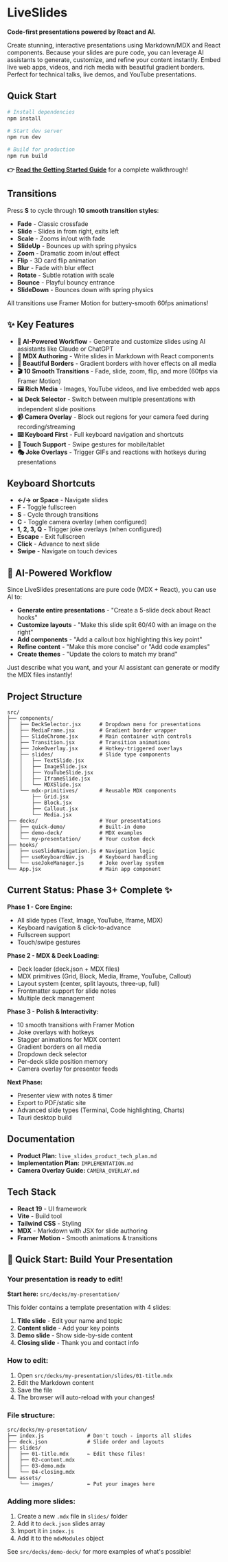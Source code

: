 # LiveSlides

**Code-first presentations powered by React and AI.**

Create stunning, interactive presentations using Markdown/MDX and React components. Because your slides are pure code, you can leverage AI assistants to generate, customize, and refine your content instantly. Embed live web apps, videos, and rich media with beautiful gradient borders. Perfect for technical talks, live demos, and YouTube presentations.

##  Quick Start

```bash
# Install dependencies
npm install

# Start dev server
npm run dev

# Build for production
npm run build
```

**👉 [Read the Getting Started Guide](./GETTING_STARTED.md)** for a complete walkthrough!

##  Transitions

Press **S** to cycle through **10 smooth transition styles**:
- **Fade** - Classic crossfade
- **Slide** - Slides in from right, exits left
- **Scale** - Zooms in/out with fade
- **SlideUp** - Bounces up with spring physics
- **Zoom** - Dramatic zoom in/out effect
- **Flip** - 3D card flip animation
- **Blur** - Fade with blur effect
- **Rotate** - Subtle rotation with scale
- **Bounce** - Playful bouncy entrance
- **SlideDown** - Bounces down with spring physics

All transitions use Framer Motion for buttery-smooth 60fps animations!

## ✨ Key Features

- **🤖 AI-Powered Workflow** - Generate and customize slides using AI assistants like Claude or ChatGPT
- **📝 MDX Authoring** - Write slides in Markdown with React components
- **🎨 Beautiful Borders** - Gradient borders with hover effects on all media
- **🎬 10 Smooth Transitions** - Fade, slide, zoom, flip, and more (60fps via Framer Motion)
- **🖼️ Rich Media** - Images, YouTube videos, and live embedded web apps
- **📊 Deck Selector** - Switch between multiple presentations with independent slide positions
- **📹 Camera Overlay** - Block out regions for your camera feed during recording/streaming
- **⌨️ Keyboard First** - Full keyboard navigation and shortcuts
- **📱 Touch Support** - Swipe gestures for mobile/tablet
- **🎭 Joke Overlays** - Trigger GIFs and reactions with hotkeys during presentations

##  Keyboard Shortcuts

- **←/→ or Space** - Navigate slides
- **F** - Toggle fullscreen
- **S** - Cycle through transitions
- **C** - Toggle camera overlay (when configured)
- **1, 2, 3, Q** - Trigger joke overlays (when configured)
- **Escape** - Exit fullscreen
- **Click** - Advance to next slide
- **Swipe** - Navigate on touch devices

## 🤖 AI-Powered Workflow

Since LiveSlides presentations are pure code (MDX + React), you can use AI to:

- **Generate entire presentations** - "Create a 5-slide deck about React hooks"
- **Customize layouts** - "Make this slide split 60/40 with an image on the right"
- **Add components** - "Add a callout box highlighting this key point"
- **Refine content** - "Make this more concise" or "Add code examples"
- **Create themes** - "Update the colors to match my brand"

Just describe what you want, and your AI assistant can generate or modify the MDX files instantly!

##  Project Structure

```
src/
├── components/
│   ├── DeckSelector.jsx      # Dropdown menu for presentations
│   ├── MediaFrame.jsx        # Gradient border wrapper
│   ├── SlideChrome.jsx       # Main container with controls
│   ├── Transition.jsx        # Transition animations
│   ├── JokeOverlay.jsx       # Hotkey-triggered overlays
│   ├── slides/               # Slide type components
│   │   ├── TextSlide.jsx
│   │   ├── ImageSlide.jsx
│   │   ├── YouTubeSlide.jsx
│   │   ├── IframeSlide.jsx
│   │   └── MDXSlide.jsx
│   └── mdx-primitives/       # Reusable MDX components
│       ├── Grid.jsx
│       ├── Block.jsx
│       ├── Callout.jsx
│       └── Media.jsx
├── decks/                    # Your presentations
│   ├── quick-demo/           # Built-in demo
│   ├── demo-deck/            # MDX examples
│   └── my-presentation/      # Your custom deck
├── hooks/
│   ├── useSlideNavigation.js # Navigation logic
│   ├── useKeyboardNav.js     # Keyboard handling
│   └── useJokeManager.js     # Joke overlay system
└── App.jsx                   # Main app component
```
##  Current Status: Phase 3+ Complete ✨

**Phase 1 - Core Engine:**
-  All slide types (Text, Image, YouTube, Iframe, MDX)
-  Keyboard navigation & click-to-advance
-  Fullscreen support
-  Touch/swipe gestures

**Phase 2 - MDX & Deck Loading:**
-  Deck loader (deck.json + MDX files)
-  MDX primitives (Grid, Block, Media, Iframe, YouTube, Callout)
-  Layout system (center, split layouts, three-up, full)
-  Frontmatter support for slide notes
-  Multiple deck management

**Phase 3 - Polish & Interactivity:**
-  10 smooth transitions with Framer Motion
-  Joke overlays with hotkeys
-  Stagger animations for MDX content
-  Gradient borders on all media
-  Dropdown deck selector
-  Per-deck slide position memory
-  Camera overlay for presenter feeds

**Next Phase:**
-  Presenter view with notes & timer
-  Export to PDF/static site
-  Advanced slide types (Terminal, Code highlighting, Charts)
-  Tauri desktop build

##  Documentation

- **Product Plan:** `live_slides_product_tech_plan.md`
- **Implementation Plan:** `IMPLEMENTATION.md`
- **Camera Overlay Guide:** `CAMERA_OVERLAY.md`

##  Tech Stack

- **React 19** - UI framework
- **Vite** - Build tool
- **Tailwind CSS** - Styling
- **MDX** - Markdown with JSX for slide authoring
- **Framer Motion** - Smooth animations & transitions

## 🎯 Quick Start: Build Your Presentation

### Your presentation is ready to edit!

**Start here:** `src/decks/my-presentation/`

This folder contains a template presentation with 4 slides:
1. **Title slide** - Edit your name and topic
2. **Content slide** - Add your key points
3. **Demo slide** - Show side-by-side content
4. **Closing slide** - Thank you and contact info

### How to edit:

1. Open `src/decks/my-presentation/slides/01-title.mdx`
2. Edit the Markdown content
3. Save the file
4. The browser will auto-reload with your changes!

### File structure:
```
src/decks/my-presentation/
├── index.js              # Don't touch - imports all slides
├── deck.json             # Slide order and layouts
├── slides/
│   ├── 01-title.mdx      ← Edit these files!
│   ├── 02-content.mdx
│   ├── 03-demo.mdx
│   └── 04-closing.mdx
└── assets/
    └── images/           ← Put your images here
```

### Adding more slides:

1. Create a new `.mdx` file in `slides/` folder
2. Add it to `deck.json` slides array
3. Import it in `index.js`
4. Add it to the `mdxModules` object

See `src/decks/demo-deck/` for more examples of what's possible!
